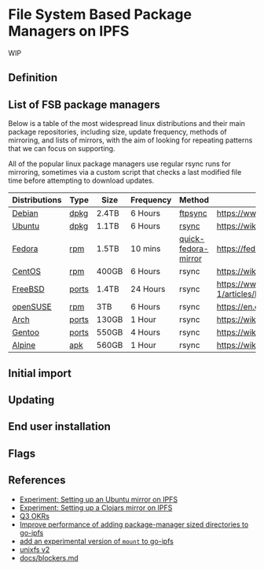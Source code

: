 # File System Based Package Managers on IPFS

WIP

## Definition

## List of FSB package managers

Below is a table of the most widespread linux distributions and their main package repositories, including size, update frequency, methods of mirroring, and lists of mirrors, with the aim of looking for repeating patterns that we can focus on supporting.

All of the popular linux package managers use regular rsync runs for mirroring, sometimes via a custom script that checks a last modified file time before attempting to download updates.

| Distributions                                                       | Type                                  | Size  | Frequency | Method                                                                            | Docs                                                                        |
|---------------------------------------------------------------------|---------------------------------------|-------|-----------|-----------------------------------------------------------------------------------|-----------------------------------------------------------------------------|
| [Debian](https://www.debian.org/mirror/list)                        | [dpkg](../package-managers/dpkg.md)   | 2.4TB | 6 Hours   | [ftpsync](https://salsa.debian.org/mirror-team/archvsync/blob/master/bin/ftpsync) | https://www.debian.org/mirror/ftpmirror                                     |
| [Ubuntu](https://launchpad.net/ubuntu/+archivemirrors)              | [dpkg](../package-managers/dpkg.md)   | 1.1TB | 6 Hours   | [rsync](https://wiki.ubuntu.com/Mirrors/Scripts)                                  | https://wiki.ubuntu.com/Mirrors                                             |
| [Fedora](https://admin.fedoraproject.org/mirrormanager/)            | [rpm](../package-managers/rpm.md)     | 1.5TB | 10 mins   | [quick-fedora-mirror](https://pagure.io/quick-fedora-mirror)                      | https://fedoraproject.org/wiki/Infrastructure/Mirroring                     |
| [CentOS](https://www.centos.org/download/mirrors/)                  | [rpm](../package-managers/rpm.md)     | 400GB | 6 Hours   | rsync                                                                             | https://wiki.centos.org/HowTos/CreatePublicMirrors                          |
| [FreeBSD](https://www.freebsd.org/doc/handbook/eresources-web.html) | [ports](../package-managers/ports.md) | 1.4TB | 24 Hours  | rsync                                                                             | https://www.freebsd.org/doc/en_US.ISO8859-1/articles/hubs/mirror-howto.html |
| [openSUSE](https://mirrors.opensuse.org/)                           | [rpm](../package-managers/rpm.md)     | 3TB   | 6 Hours   | rsync                                                                             | https://en.opensuse.org/openSUSE:Mirror_howto                               |
| [Arch](https://www.archlinux.org/mirrorlist/all/)                   | [ports](../package-managers/ports.md) | 130GB | 1 Hour    | rsync                                                                             | https://wiki.archlinux.org/index.php/Mirrors                                |
| [Gentoo](https://www.gentoo.org/support/rsync-mirrors/)             | [ports](../package-managers/ports.md) | 550GB | 4 Hours   | rsync                                                                             | https://wiki.gentoo.org/wiki/Project:Infrastructure/Mirrors/Source          |
| [Alpine](https://mirrors.alpinelinux.org/)                          | [apk](../package-managers/apk.md)     | 560GB | 1 Hour    | rsync                                                                             | https://wiki.alpinelinux.org/wiki/How_to_setup_a_Alpine_Linux_mirror        |

## Initial import

## Updating

## End user installation

## Flags

## References

- [Experiment: Setting up an Ubuntu mirror on IPFS](https://github.com/ipfs/package-managers/issues/18)
- [Experiment: Setting up a Clojars mirror on IPFS](https://github.com/ipfs/package-managers/issues/19)
- [Q3 OKRs](https://github.com/ipfs/package-managers/issues/69)
- [Improve performance of adding package-manager sized directories to go-ipfs](https://github.com/ipfs/package-managers/issues/77)
- [add an experimental version of `mount` to go-ipfs](https://github.com/ipfs/package-managers/issues/74)
- [unixfs v2](https://github.com/ipfs/roadmap/issues/19)
- [docs/blockers.md](https://github.com/ipfs/package-managers/blob/master/docs/blockers.md)
